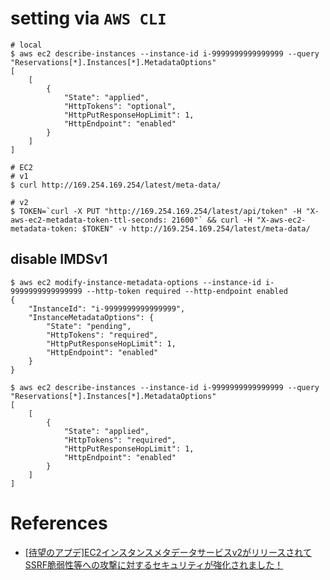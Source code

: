 

# setting via `AWS CLI`

```shell
# local
$ aws ec2 describe-instances --instance-id i-9999999999999999 --query "Reservations[*].Instances[*].MetadataOptions"
[
    [
        {
            "State": "applied",
            "HttpTokens": "optional",
            "HttpPutResponseHopLimit": 1,
            "HttpEndpoint": "enabled"
        }
    ]
]
```


```shell
# EC2
# v1
$ curl http://169.254.169.254/latest/meta-data/

# v2
$ TOKEN=`curl -X PUT "http://169.254.169.254/latest/api/token" -H "X-aws-ec2-metadata-token-ttl-seconds: 21600"` && curl -H "X-aws-ec2-metadata-token: $TOKEN" -v http://169.254.169.254/latest/meta-data/
```

## disable IMDSv1

```shell
$ aws ec2 modify-instance-metadata-options --instance-id i-9999999999999999 --http-token required --http-endpoint enabled
{
    "InstanceId": "i-9999999999999999",
    "InstanceMetadataOptions": {
        "State": "pending",
        "HttpTokens": "required",
        "HttpPutResponseHopLimit": 1,
        "HttpEndpoint": "enabled"
    }
}

$ aws ec2 describe-instances --instance-id i-9999999999999999 --query "Reservations[*].Instances[*].MetadataOptions"
[
    [
        {
            "State": "applied",
            "HttpTokens": "required",
            "HttpPutResponseHopLimit": 1,
            "HttpEndpoint": "enabled"
        }
    ]
]
```

# References

* [[待望のアプデ]EC2インスタンスメタデータサービスv2がリリースされてSSRF脆弱性等への攻撃に対するセキュリティが強化されました！](https://dev.classmethod.jp/articles/ec2-imdsv2-release/)
